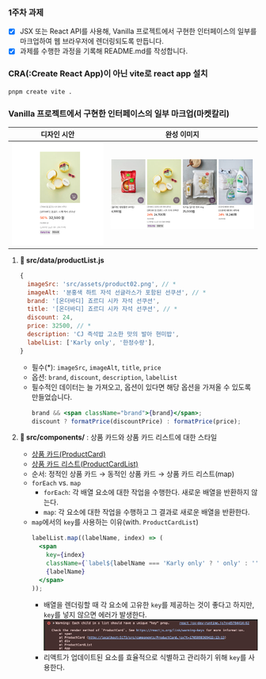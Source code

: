 ### 1주차 과제

- [x] JSX 또는 React API를 사용해, Vanilla 프로젝트에서 구현한 인터페이스의 일부를 마크업하여 웹 브라우저에 렌더링되도록 만듭니다.
- [x] 과제를 수행한 과정을 기록해 README.md를 작성합니다.

### CRA(:Create React App)이 아닌 vite로 react app 설치

```bash
pnpm create vite .
```

### Vanilla 프로젝트에서 구현한 인터페이스의 일부 마크업(마켓칼리)

|       디자인 시안       |          완성 이미지          |
| :---------------------: | :---------------------------: |
| ![](./public/figma.png) | ![](./public/productList.png) |

1. **📁 src/data/productList.js**

   ```jsx
   {
     imageSrc: 'src/assets/product02.png', // *
     imageAlt: '분홍색 하트 자석 선글라스가 포함된 선쿠션', // *
     brand: '[온더바디] 죠르디 시카 자석 선쿠션',
     title: '[온더바디] 죠르디 시카 자석 선쿠션', // *
     discount: 24,
     price: 32500, // *
     description: 'CJ 즉석밥 고소한 맛의 발아 현미밥',
     labelList: ['Karly only', '한정수량'],
   }
   ```

   - 필수(\*): `imageSrc`, `imageAlt`, `title`, `price`
   - 옵션: `brand`, `discount`, `description`, `labelList`
   - 필수적인 데이터는 늘 가져오고, 옵션이 있다면 해당 옵션을 가져올 수 있도록 만들었습니다.
     ```jsx
     brand && <span className="brand">{brand}</span>;
     discount ? formatPrice(discountPrice) : formatPrice(price);
     ```

2. **📁 src/components/** : 상품 카드와 상품 카드 리스트에 대한 스타일
   - [상품 카드(ProductCard)](./src/components/ProductCard.jsx)
   - [상품 카드 리스트(ProductCardList)](./src/components/ProductCardList.jsx)
   - 순서: 정적인 상품 카드 → 동적인 상품 카드 → 상품 카드 리스트(map)
   - `forEach` vs. `map`
     - `forEach`: 각 배열 요소에 대한 작업을 수행한다. 새로운 배열을 반환하지 않는다.
     - `map`: 각 요소에 대한 작업을 수행하고 그 결과로 새로운 배열을 반환한다.
   - `map`에서의 `key`를 사용하는 이유(with. `ProductCardList`)
     ```jsx
     labelList.map((labelName, index) => (
       <span
         key={index}
         className={`label${labelName === 'Karly only' ? ' only' : ''}`}>
         {labelName}
       </span>
     ));
     ```
     - 배열을 렌더링할 때 각 요소에 고유한 `key`를 제공하는 것이 좋다고 하지만, `key`를 넣지 않으면 에러가 발생한다.
       ![](./public/error.png)
     - 리액트가 업데이트된 요소를 효율적으로 식별하고 관리하기 위해 `key`를 사용한다.
